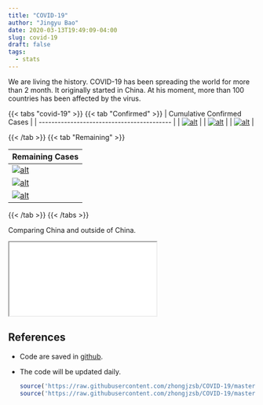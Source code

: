```yaml
---
title: "COVID-19"
author: "Jingyu Bao"
date: 2020-03-13T19:49:09-04:00
slug: covid-19
draft: false
tags:
  - stats
---
```


We are living the history. COVID-19 has been spreading the world for more than 2 month. It originally started in China. At his moment, more than 100 countries has been affected by the virus.

<!-- | Cumulative Confirmed Cases                 | Remaining Cases                        |
| ------------------------------------------ | -------------------------------------- |
| [![alt][china_confirmed]][china_confirmed] | [![alt][china_current]][china_current] |
| [![alt][us_confirmed]][us_confirmed]       | [![alt][us_current]][us_current]       |
| [![alt][world_confirmed]][world_confirmed] | [![alt][world_current]][world_current] | -->

{{< tabs "covid-19" >}}
{{< tab "Confirmed" >}}
| Cumulative Confirmed Cases                 |
| ------------------------------------------ |
| [![alt][china_confirmed]][china_confirmed] |
| [![alt][us_confirmed]][us_confirmed]       |
| [![alt][world_confirmed]][world_confirmed] |

[china_confirmed]: https://github.com/zhongjzsb/COVID-19/blob/master/static/images/china_confirmed.gif?raw=true
[us_confirmed]: https://github.com/zhongjzsb/COVID-19/blob/master/static/images/us_confirmed.gif?raw=true
[world_confirmed]: https://github.com/zhongjzsb/COVID-19/blob/master/static/images/world_confirmed.gif?raw=true

{{< /tab >}}
{{< tab "Remaining" >}}

| Remaining Cases                        |
| -------------------------------------- |
| [![alt][china_current]][china_current] |
| [![alt][us_current]][us_current]       |
| [![alt][world_current]][world_current] |

[china_current]: https://github.com/zhongjzsb/COVID-19/blob/master/static/images/china_current.gif?raw=true
[us_current]: https://github.com/zhongjzsb/COVID-19/blob/master/static/images/us_current.gif?raw=true
[world_current]: https://github.com/zhongjzsb/COVID-19/blob/master/static/images/world_current.gif?raw=true

{{< /tab >}}
{{< /tabs >}}

Comparing China and outside of China.

<div class='iframe-container'>
    <iframe src="/images/china-vs-outside.html"></iframe>
</div>

<!-- <center>
<iframe style="height: 600px; width: 1000px; border: none" src="https://zhongjzsb.shinyapps.io/covid-19/"></iframe>
</center> -->





## References

- Code are saved in [github](https://github.com/zhongjzsb/COVID-19).

- The code will be updated daily.

    ```r
    source('https://raw.githubusercontent.com/zhongjzsb/COVID-19/master/R/01-fetch-data.R')
    source('https://raw.githubusercontent.com/zhongjzsb/COVID-19/master/R/03-ggplotly-plot.R')
    ```